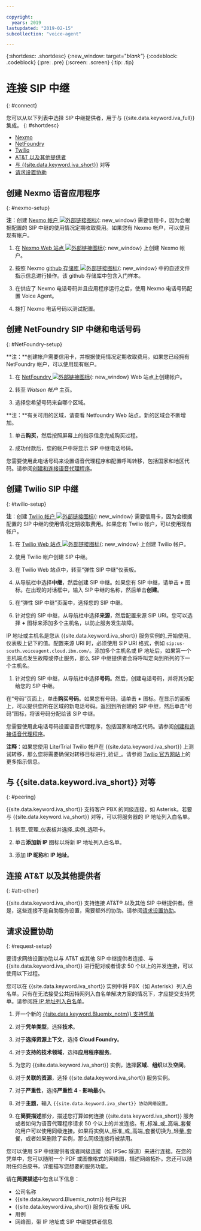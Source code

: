 ```yaml
---

copyright:
  years: 2019
lastupdated: "2019-02-15"
subcollection: "voice-agent"

---
```


{:shortdesc: .shortdesc}
{:new_window: target="_blank"_}
{:codeblock: .codeblock}
{:pre: .pre}
{:screen: .screen}
{:tip: .tip}


# 连接 SIP 中继
{: #connect}

您可以从以下列表中选择 SIP 中继提供者，用于与 {{site.data.keyword.iva_full}} 集成。
{: #shortdesc}

* [Nexmo](#nexmo-setup)
* [NetFoundry](#NetFoundry-setup)
* [Twilio](#twilio-setup)
* [AT&T 以及其他提供者](#att-other)
* [与 {{site.data.keyword.iva_short}}](#peering) 对等 
* [请求设置协助](#request-setup)

## 创建 Nexmo 语音应用程序
{: #nexmo-setup}

  **注**：创建 [Nexmo 帐户 ![外部链接图标](../../icons/launch-glyph.svg "外部链接图标")](https://dashboard.nexmo.com/sign-up){: new_window} 需要信用卡，因为会根据配置的 SIP 中继的使用情况定期收取费用。如果您有 Nexmo 帐户，可以使用现有帐户。

  1. 在 [Nexmo Web 站点 ![外部链接图标](../../icons/launch-glyph.svg "外部链接图标")](https://dashboard.nexmo.com/sign-up){: new_window} 上创建 Nexmo 帐户。

  1. 按照 Nexmo [github 存储库 ![外部链接图标](../../icons/launch-glyph.svg "外部链接图标")](https://github.com/nexmo-community/watson-voice-agent){: new_window} 中的自述文件指示信息进行操作。该 github 存储库中包含入门样本。

  1. 在供应了 Nexmo 电话号码并且应用程序运行之后，使用 Nexmo 电话号码配置 Voice Agent。

  1. 拨打 Nexmo 电话号码以测试配置。


## 创建 NetFoundry SIP 中继和电话号码
{: #NetFoundry-setup}

**注：**创建帐户需要信用卡，并根据使用情况定期收取费用。如果您已经拥有 NetFoundry 帐户，可以使用现有帐户。

1. 在 [NetFoundry ![外部链接图标](../../icons/launch-glyph.svg "外部链接图标")](https://watson.netfoundry.io/watson-login){: new_window} Web 站点上创建帐户。

1. 转至 _Watson 帐户_ 主页。

1. 选择您希望号码来自哪个区域。

  **注：**有关可用的区域，请查看 Netfoundry Web 站点。新的区域会不断增加。

1. 单击**购买**，然后按照屏幕上的指示信息完成购买过程。

1. 成功付款后，您的帐户中将显示 SIP 中继电话号码。

您需要使用此电话号码来设置语音代理程序和配置呼叫转移，包括国家和地区代码。请参阅[创建和连接语音代理程序](/docs/services/voice-agent?topic=voice-agent-getting-started-tutorial#step3)。


## 创建 Twilio SIP 中继
{: #twilio-setup}

**注**：创建 [Twilio 帐户 ![外部链接图标](../../icons/launch-glyph.svg "外部链接图标")](https://www.twilio.com/try-twilio){: new_window} 需要信用卡，因为会根据配置的 SIP 中继的使用情况定期收取费用。如果您有 Twilio 帐户，可以使用现有帐户。

  1. 在 [Twilio Web 站点 ![外部链接图标](../../icons/launch-glyph.svg "外部链接图标")](https://www.twilio.com/try-twilio){: new_window} 上创建 Twilio 帐户。

  1. 使用 Twilio 帐户创建 SIP 中继。

  1. 在 Twilio Web 站点中，转至“弹性 SIP 中继”仪表板。

  1. 从导航栏中选择**中继**，然后创建 SIP 中继。如果您有 SIP 中继，请单击 **+** 图标。在出现的对话框中，输入 SIP 中继的名称，然后单击**创建**。

  1. 在“弹性 SIP 中继”页面中，选择您的 SIP 中继。

  1. 针对您的 SIP 中继，从导航栏中选择**来源**，然后配置来源 SIP URI。您可以选择 **+** 图标来添加多个主机名，以防止服务发生故障。

  IP 地址或主机名是您从 {{site.data.keyword.iva_short}} 服务实例的_开始使用_仪表板上记下的值。配置来源 URI 时，必须使用 SIP URI 格式，例如 `sip:us-south.voiceagent.cloud.ibm.com/`。添加多个主机名或 IP 地址后，如果第一个主机端点发生故障或停止服务，那么 SIP 中继提供者会将呼叫定向到所列的下一个主机名。

  1. 针对您的 SIP 中继，从导航栏中选择**号码**。然后，创建电话号码，并将其分配给您的 SIP 中继。

  在“号码”页面上，单击**购买号码**。如果您有号码，请单击 **+** 图标。在显示的面板上，可以提供您所在区域的新电话号码。返回到所创建的 SIP 中继，然后单击“号码”图标，将该号码分配给该 SIP 中继。

  您需要使用此电话号码设置语音代理程序，包括国家和地区代码。请参阅[创建和连接语音代理程序](/docs/services/voice-agent?topic=voice-agent-getting-started-tutorial#step3)。

  **注释**：如果您使用 Lite/Trial Twilio 帐户在 {{site.data.keyword.iva_short}} 上测试转移，那么您将需要确保对转移目标进行_验证_。请参阅 [Twilio 官方网站](https://support.twilio.com/hc/en-us/articles/223136107-How-does-Twilio-s-Free-Trial-work-)上的更多指示信息。

## 与 {{site.data.keyword.iva_short}} 对等
{: #peering}

{{site.data.keyword.iva_short}} 支持客户 PBX 的同级连接，如 Asterisk。若要与 {{site.data.keyword.iva_short}} 对等，可以将服务器的 IP 地址列入白名单。

1. 转至_管理_仪表板并选择_实例_选项卡。

1. 单击**添加新 IP** 图标以将新 IP 地址列入白名单。

1. 添加 **IP 昵称**和 **IP 地址**。

## 连接 AT&T 以及其他提供者
{: #att-other}

{{site.data.keyword.iva_short}} 支持连接 AT&T&reg; 以及其他 SIP 中继提供者。但是，这些连接不是自助服务设置，需要额外的协助。请参阅[请求设置协助](#request-setup)。

## 请求设置协助
{: #request-setup}

要请求网络设置协助以与 AT&T 或其他 SIP 中继提供者连接、与 {{site.data.keyword.iva_short}} 进行配对或者请求 50 个以上的并发连接，可以使用以下过程。

您可以在 {{site.data.keyword.iva_short}} 实例中将 PBX（如 Asterisk）列入白名单。只有在无法接受公共因特网列入白名单解决方案的情况下，才应提交支持凭单。请参阅[将 IP 地址列入白名单](/docs/services/voice-agent?topic=voice-agent-whitelist_IP#whitelist_IP)。

1. 开一个新的 [{{site.data.keyword.Bluemix_notm}} 支持凭单](https://cloud.ibm.com/unifiedsupport/tickets/add)

1. 对于**凭单类型**，选择**技术**。

1. 对于**选择资源上下文**，选择 **Cloud Foundry**。

1. 对于**支持的技术领域**，选择**应用程序服务**。

1. 为您的 {{site.data.keyword.iva_short}} 实例，选择**区域**、**组织**以及**空间**。

1. 对于**关联的资源**，选择 {{site.data.keyword.iva_short}} 服务实例。

1. 对于**严重性**，选择**严重性 4 - 影响最小**。

1. 对于**主题**，输入 `{{site.data.keyword.iva_short}} 协助网络设置`。

1. 在**简要描述**部分，描述您打算如何连接 {{site.data.keyword.iva_short}} 服务或者如何为语音代理程序请求 50 个以上的并发连接。有_标准_或_高端_套餐的用户可以使用同级连接。如果将实例从_标准_或_高端_套餐切换为_轻量_套餐，或者如果删除了实例，那么同级连接将被禁用。

  您可以使用 SIP 中继提供者或者同级连接（如 IPSec 隧道）来进行连接。在您的凭单中，您可以随附一个 PDF 或图像格式的网络图，描述网络拓扑。您还可以随附任何白皮书，详细描写您想要的服务功能。

  请在**简要描述**中包含以下信息：
  * 公司名称
  * {{site.data.keyword.Bluemix_notm}} 帐户标识
  * {{site.data.keyword.iva_short}} 服务仪表板 URL
  * 用例
  * 网络图，带 IP 地址或 SIP 中继提供者信息
